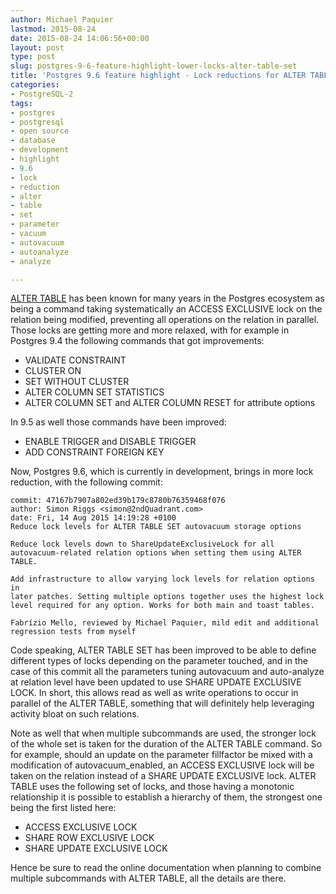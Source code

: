 ```yaml
---
author: Michael Paquier
lastmod: 2015-08-24
date: 2015-08-24 14:06:56+00:00
layout: post
type: post
slug: postgres-9-6-feature-highlight-lower-locks-alter-table-set
title: 'Postgres 9.6 feature highlight - Lock reductions for ALTER TABLE SET'
categories:
- PostgreSQL-2
tags:
- postgres
- postgresql
- open source
- database
- development
- highlight
- 9.6
- lock
- reduction
- alter
- table
- set
- parameter
- vacuum
- autovacuum
- autoanalyze
- analyze

---
```


[ALTER TABLE](http://www.postgresql.org/docs/devel/static/sql-altertable.html)
has been known for many years in the Postgres ecosystem as being a command
taking systematically an ACCESS EXCLUSIVE lock on the relation being modified,
preventing all operations on the relation in parallel. Those locks are getting
more and more relaxed, with for example in Postgres 9.4 the following commands
that got improvements:

  * VALIDATE CONSTRAINT
  * CLUSTER ON
  * SET WITHOUT CLUSTER
  * ALTER COLUMN SET STATISTICS
  * ALTER COLUMN SET and ALTER COLUMN RESET for attribute options

In 9.5 as well those commands have been improved:

  * ENABLE TRIGGER and DISABLE TRIGGER
  * ADD CONSTRAINT FOREIGN KEY

Now, Postgres 9.6, which is currently in development, brings in more lock
reduction, with the following commit:

    commit: 47167b7907a802ed39b179c8780b76359468f076
    author: Simon Riggs <simon@2ndQuadrant.com>
    date: Fri, 14 Aug 2015 14:19:28 +0100
    Reduce lock levels for ALTER TABLE SET autovacuum storage options

    Reduce lock levels down to ShareUpdateExclusiveLock for all
    autovacuum-related relation options when setting them using ALTER TABLE.

    Add infrastructure to allow varying lock levels for relation options in
    later patches. Setting multiple options together uses the highest lock
    level required for any option. Works for both main and toast tables.

    Fabrízio Mello, reviewed by Michael Paquier, mild edit and additional
    regression tests from myself

Code speaking, ALTER TABLE SET has been improved to be able to define
different types of locks depending on the parameter touched, and in the
case of this commit all the parameters tuning autovacuum and auto-analyze
at relation level have been updated to use SHARE UPDATE EXCLUSIVE LOCK.
In short, this allows read as well as write operations to occur in parallel
of the ALTER TABLE, something that will definitely help leveraging activity
bloat on such relations.

Note as well that when multiple subcommands are used, the stronger lock
of the whole set is taken for the duration of the ALTER TABLE command.
So for example, should an update on the parameter fillfactor be mixed
with a modification of autovacuum\_enabled, an ACCESS EXCLUSIVE lock will
be taken on the relation instead of a SHARE UPDATE EXCLUSIVE lock. ALTER
TABLE uses the following set of locks, and those having a monotonic
relationship it is possible to establish a hierarchy of them, the strongest
one being the first listed here:

  * ACCESS EXCLUSIVE LOCK
  * SHARE ROW EXCLUSIVE LOCK
  * SHARE UPDATE EXCLUSIVE LOCK

Hence be sure to read the online documentation when planning to combine
multiple subcommands with ALTER TABLE, all the details are there.
